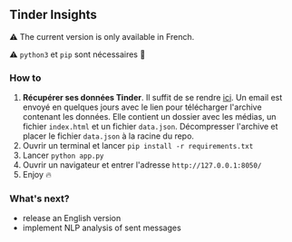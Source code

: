 ## Tinder Insights
:warning: The current version is only available in French.

:warning: `python3` et `pip` sont nécessaires :snake:

### How to
1. **Récupérer ses données Tinder**. Il suffit de se rendre [ici](https://account.gotinder.com/login?from=%2Fdata). Un email est envoyé en quelques jours avec le lien pour télécharger l'archive contenant les données. Elle contient un dossier avec les médias, un fichier `index.html` et un fichier `data.json`. Décompresser l'archive et placer le fichier `data.json` à la racine du repo.
2. Ouvrir un terminal et lancer `pip install -r requirements.txt`
3. Lancer `python app.py`
3. Ouvrir un navigateur et entrer l'adresse `http://127.0.0.1:8050/`
4. Enjoy :fire:

### What's next?
- release an English version 
- implement NLP analysis of sent messages